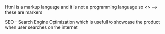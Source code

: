 Html is a markup language and it is not a programming language so <> --> these are markers

SEO - Search Engine Optimization which is usefull to showcase the product when user searches on the internet
